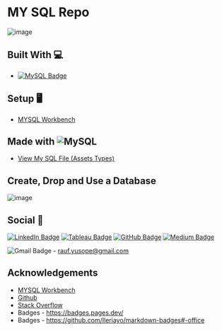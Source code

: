 # MY SQL Repo

![image](https://user-images.githubusercontent.com/96287600/163976546-c012a39b-1734-4e36-9696-6fe7c8a3aad7.png)

## Built With 💻

- [![MySQL Badge](https://img.shields.io/badge/MySQL-4479A1?logo=mysql&logoColor=fff&style=flat)](https://www.mysql.com/)

## Setup 🖥️
- [MYSQL Workbench](https://www.mysql.com/products/workbench/)


## Made with ![MySQL](https://img.shields.io/badge/mysql-%2300f.svg?style=for-the-badge&logo=mysql&logoColor=white)

- [View My SQL File (Assets Types)](https://github.com/abdrauf26/my_sql_repo/blob/main/my_sql_personal_assets_types.sql)

## Create, Drop and Use a Database
![image](https://user-images.githubusercontent.com/96287600/163978940-fc9b8d8e-3547-4989-b4e4-aa7a0ddd1870.png)


## Social 📧 

[![LinkedIn Badge](https://img.shields.io/badge/LinkedIn-0A66C2?logo=linkedin&logoColor=fff&style=flat)](https://www.linkedin.com/in/abdrauf26/) [![Tableau Badge](https://img.shields.io/badge/Tableau-E97627?logo=tableau&logoColor=fff&style=flat)](https://public.tableau.com/app/profile/mohamed.abdul.rauf) [![GitHub Badge](https://img.shields.io/badge/GitHub-181717?logo=github&logoColor=fff&style=flat)](https://github.com/abdrauf26) [![Medium Badge](https://img.shields.io/badge/Medium-000?logo=medium&logoColor=fff&style=flat)](https://medium.com/@rauf.yusope) 

![Gmail Badge](https://img.shields.io/badge/Gmail-EA4335?logo=gmail&logoColor=fff&style=flat) - rauf.yusope@gmail.com

## Acknowledgements

- [MYSQL Workbench](https://www.mysql.com/products/workbench/)
- [Github](https://github.com/)
- [Stack Overflow](https://stackoverflow.com/)
- Badges - https://badges.pages.dev/
- Badges - https://github.com/Ileriayo/markdown-badges#-office


